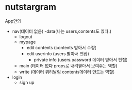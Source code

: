 # nutstargram

App안의

- nav(데이터 없음)
  -data(나는 users,contents도 있다.)
  - logout
  - mypage
    - edit contents (contents 받아서 수정)
    - edit userinfo (users 받아서 편집)
      - private info (users.password 데이터 받아서 편집)
  - main (데이터 없다 props로 내려받아서 보여주는 역할)
  - write (데이터 쿼리날림 contents데이터 만드는 역할)
- login
  - sign up
